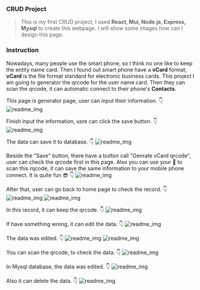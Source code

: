 ### CRUD Project
> This is my first CRUD project, I used **React, Mui, Node.js, Express, Mysql** to create this webpage. I will show some images how can I design this page.

### Instruction
Nowadays, many people use the smart phone, so I think no one like to keep the entity name card. Then I found out smart phone have a **vCard** format, **vCard** is the file format standard for electronic business cards. This project I am going to generator the qrcode for the user name card. Then they can scan the qrcode, it can automatic connect to their phone's **Contacts**.

This page is generator page, user can input their information. :point_down:
![readme_img](images/readMe1.png) 

Finish input the information, usre can click the save button. :point_down:
![readme_img](images/readMe2.png) 

The data can save it to database. :point_down:
![readme_img](images/readMe3.png) 

Beside the "Save" button, there have a button call "Genrate vCard qrcode", user can check the qrcode first in this page. Also you can use your :iphone: to scan this rqcode, it can save the same information to your mobile phone connect. It is quite fun :sunglasses: :point_down:
![readme_img](images/readMe4.png) 

After that, user can go back to home page to check the record. :point_down:
![readme_img](images/readMe5.png) 
![readme_img](images/readMe6.png) 

In this record, it can keep the qrcode. :point_down:
![readme_img](images/readMe7.png) 

If have something wrong, it can edit the data. :point_down:
![readme_img](images/readMe8.png) 

The data was edited. :point_down:
![readme_img](images/readMe9.png) 
![readme_img](images/readMe10.png) 

You can scan the qrcode, to check the data. :point_down: 
![readme_img](images/readMe11.png) 

In Mysql database, the data was edited. :point_down:
![readme_img](images/readMe12.png) 

Also it can delete the data. :point_down:
![readme_img](images/readMe13.png)